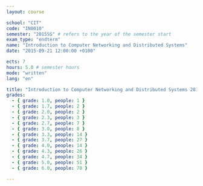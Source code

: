 ```yaml
---
layout: course

school: "CIT"
code: "IN0010"
semester: "2015SS" # refers to the year of the semester start
exam_type: "endterm"
name: "Introduction to Computer Networking and Distributed Systems"
date: "2015-09-21 12:00:00 +0100"

ects: 7
hours: 5.0 # semester hours
mode: "written"
lang: "en"

title: "Introduction to Computer Networking and Distributed Systems 2015SS Endterm"
grades:
  - { grade: 1.0, people: 1 }
  - { grade: 1.7, people: 2 }
  - { grade: 2.0, people: 2 }
  - { grade: 2.3, people: 3 }
  - { grade: 2.7, people: 7 }
  - { grade: 3.0, people: 8 }
  - { grade: 3.3, people: 14 }
  - { grade: 3.7, people: 27 }
  - { grade: 4.0, people: 14 }
  - { grade: 4.3, people: 26 }
  - { grade: 4.7, people: 34 }
  - { grade: 5.0, people: 51 }
  - { grade: 6.0, people: 70 }

---
```



